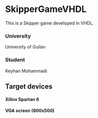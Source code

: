 # SkipperGameVHDL
This is a Skipper game developed in VHDL.

### University
University of Guilan
### Student
Keyhan Mohammadi

## Target devices
#### Xilinx Spartan 6
#### VGA screen (800x500)
